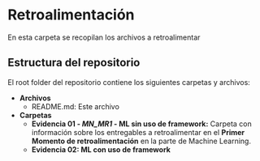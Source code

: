 # Retroalimentación
En esta carpeta se recopilan los archivos a retroalimentar
 
## Estructura del repositorio
El root folder del repositorio contiene los siguientes carpetas y archivos:

* **Archivos**
  * README.md: Este archivo 
* **Carpetas**
  * **Evidencia 01 - _MN_MR1_ - ML sin uso de framework:**  Carpeta con información sobre los entregables a retroalimentar en el **Primer Momento de retroalimentación** en la parte de Machine Learning.
  * **Evidencia 02: ML con uso de framework** 
